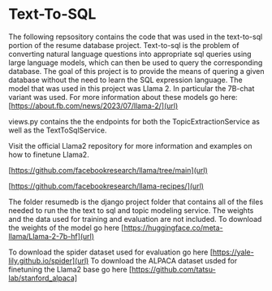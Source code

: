 # Text-To-SQL 

The following repsository contains the code that was used in the text-to-sql portion of the resume database project. Text-to-sql is the problem of converting natural 
language questions into appropriate sql queries using large language models, which can then be used to query the corresponding database. The goal of this project is to 
provide the means of quering a given database without the need to learn the SQL expression language. The model that was used in this project was Llama 2. In particular
the 7B-chat variant was used. For more information about these models go here:
[https://about.fb.com/news/2023/07/llama-2/](url)

views.py contains the the endpoints for both the TopicExtractionService as well as the TextToSqlService. 

Visit the official Llama2 repository for more information and examples on how to finetune Llama2.

[https://github.com/facebookresearch/llama/tree/main](url)


[https://github.com/facebookresearch/llama-recipes/](url)

The folder resumedb is the django project folder that contains all of the files needed to run the the text to sql and topic modeling service. The weights and the data used for training and evaluation are not included. To download the weights of the model go here [https://huggingface.co/meta-llama/Llama-2-7b-hf](url)

To download the spider dataset used for evaluation go here [https://yale-lily.github.io/spider](url)
To download the ALPACA dataset usded for finetuning the Llama2 base go here [https://github.com/tatsu-lab/stanford_alpaca]

